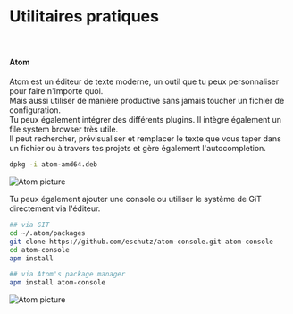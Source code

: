 Utilitaires pratiques
==
<br/>

#### Atom
Atom est un éditeur de texte moderne, un outil que tu peux personnaliser pour faire n'importe quoi. </br>
Mais aussi utiliser de manière productive sans jamais toucher un fichier de configuration. </br>
Tu peux également intégrer des différents plugins. Il intègre également un file system browser très utile. </br>
Il peut rechercher, prévisualiser et remplacer le texte que vous taper dans un fichier ou à travers tes projets et gère également l'autocompletion. </br>
```bash
dpkg -i atom-amd64.deb
```
![Atom picture](https://upload.wikimedia.org/wikipedia/commons/6/64/Atom-editor.png "atome picture")

Tu peux également ajouter une console ou utiliser le système de GiT directement via l'éditeur.

```bash
## via GIT
cd ~/.atom/packages
git clone https://github.com/eschutz/atom-console.git atom-console
cd atom-console
apm install

## via Atom's package manager
apm install atom-console

```
![Atom picture](https://i.github-camo.com/4a5c77aee9abfad3c2e059c4b83b3f5e17c0090b/68747470733a2f2f636c6f75642e67697468756275736572636f6e74656e742e636f6d2f6173736574732f31373636373232302f31393135333739312f37346231383464302d386331662d313165362d393832392d3862363534636562393962632e676966 "atome console picture")
